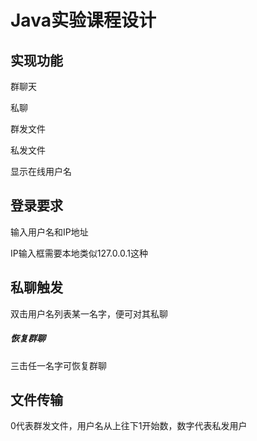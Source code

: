# Java实验课程设计

## 实现功能

群聊天

私聊

群发文件

私发文件

显示在线用户名

## 登录要求

输入用户名和IP地址

IP输入框需要本地类似127.0.0.1这种

## 私聊触发

双击用户名列表某一名字，便可对其私聊

##### 恢复群聊

三击任一名字可恢复群聊

## 文件传输

0代表群发文件，用户名从上往下1开始数，数字代表私发用户